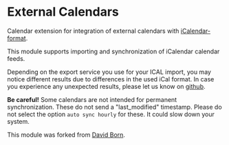 # External Calendars

Calendar extension for integration of external calendars with [iCalendar-format](https://en.wikipedia.org/wiki/ICalendar).

This module supports importing and synchronization of iCalendar calendar feeds.

Depending on the export service you use for your ICAL import, you may notice different results due to differences in the used iCal format. 
In case you experience any unexpected results, please let us know on [github](https://github.com/humhub-contrib/humhub-modules-external-calendar/issues).

**Be careful!**
Some calendars are not intended for permanent synchronization. These do not send a "last_modified" timestamp. 
Please do not select the option `auto sync hourly` for these. It could slow down your system.

This module was forked from [David Born](https://github.com/staxDB/humhub-modules-external-calendar).
